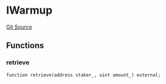 # IWarmup
[Git Source](https://github.com/KlimaDAO/klimadao-solidity/blob/b98fc1e8b7dcf2a7b80bbaba384c8c84431739fc/src/protocol/staking/regular/KlimaStaking_v2.sol)


## Functions
### retrieve


```solidity
function retrieve(address staker_, uint amount_) external;
```

